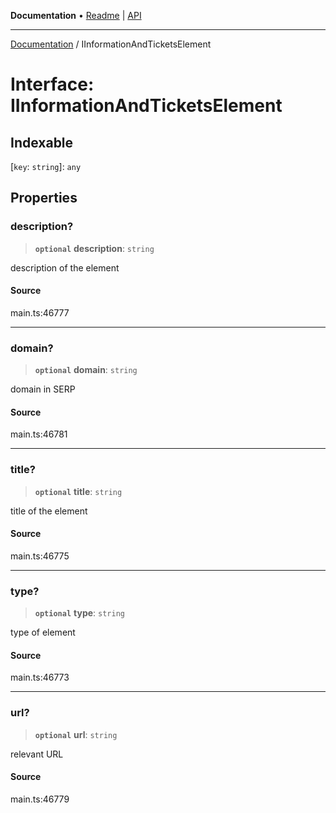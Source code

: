 **Documentation** • [Readme](../README.md) \| [API](../globals.md)

***

[Documentation](../README.md) / IInformationAndTicketsElement

# Interface: IInformationAndTicketsElement

## Indexable

 \[`key`: `string`\]: `any`

## Properties

### description?

> **`optional`** **description**: `string`

description of the element

#### Source

main.ts:46777

***

### domain?

> **`optional`** **domain**: `string`

domain in SERP

#### Source

main.ts:46781

***

### title?

> **`optional`** **title**: `string`

title of the element

#### Source

main.ts:46775

***

### type?

> **`optional`** **type**: `string`

type of element

#### Source

main.ts:46773

***

### url?

> **`optional`** **url**: `string`

relevant URL

#### Source

main.ts:46779
